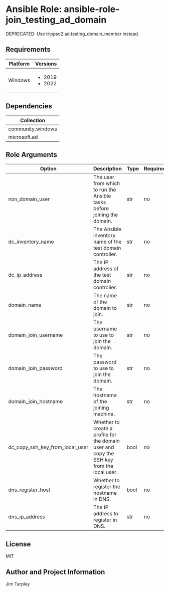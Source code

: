 <!-- BEGIN_ANSIBLE_DOCS -->

# Ansible Role: ansible-role-join_testing_ad_domain
DEPRECATED: Use trippsc2.ad.testing_domain_member instead.

## Requirements

| Platform | Versions |
| -------- | -------- |
| Windows | <ul><li>2019</li><li>2022</li></ul> |

## Dependencies

| Collection |
| ---------- |
| community.windows |
| microsoft.ad |

## Role Arguments
|Option|Description|Type|Required|Choices|Default|
|---|---|---|---|---|---|
| non_domain_user | The user from which to run the Ansible tasks before joining the domain. | str | no |  | vagrant |
| dc_inventory_name | The Ansible inventory name of the test domain controller. | str | no |  | dc |
| dc_ip_address | The IP address of the test domain controller. | str | no |  | {{ hostvars[dc_inventory_name].ansible_host }} |
| domain_name | The name of the domain to join. | str | no |  | test.loc |
| domain_join_username | The username to use to join the domain. | str | no |  | vagrant@{{ domain_name }} |
| domain_join_password | The password to use to join the domain. | str | no |  | vagrant |
| domain_join_hostname | The hostname of the joining machine. | str | no |  | {{ inventory_hostname }} |
| dc_copy_ssh_key_from_local_user | Whether to create a profile for the domain user and copy the SSH key from the local user. | bool | no |  | true |
| dns_register_host | Whether to register the hostname in DNS. | bool | no |  | true |
| dns_ip_address | The IP address to register in DNS. | str | no |  | {{ ansible_host }} |


## License
MIT

## Author and Project Information
Jim Tarpley
<!-- END_ANSIBLE_DOCS -->
